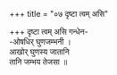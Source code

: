 +++
title = "०७ दृष्टा त्वम् असि"

+++
दृष्टा त्वम् असि गन्धेन-  
-ओषधिर् घुणजम्भनी ।  
आखोर् घुणस्य जातानि  
तानि जम्भय तेजसा ॥